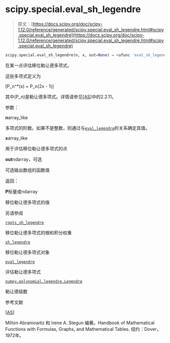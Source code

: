 # scipy.special.eval_sh_legendre

> 原文：[https://docs.scipy.org/doc/scipy-1.12.0/reference/generated/scipy.special.eval_sh_legendre.html#scipy.special.eval_sh_legendre](https://docs.scipy.org/doc/scipy-1.12.0/reference/generated/scipy.special.eval_sh_legendre.html#scipy.special.eval_sh_legendre)

```py
scipy.special.eval_sh_legendre(n, x, out=None) = <ufunc 'eval_sh_legendre'>
```

在某一点评估移位勒让德多项式。

这些多项式定义为

\[P_n^*(x) = P_n(2x - 1)\]

其中\(P_n\)是勒让德多项式。详情请参见[[AS]](#r2c0b914a63c4-as)中的2.2.11。

参数：

**n**array_like

多项式的阶数。如果不是整数，则通过与[`eval_legendre`](https://docs.scipy.org/doc/scipy-1.12.0/reference/generated/scipy.special.eval_legendre.html#scipy.special.eval_legendre "scipy.special.eval_legendre")的关系确定其值。

**x**array_like

用于评估移位勒让德多项式的点

**out**ndarray，可选

可选输出数组的函数值

返回：

**P**标量或ndarray

移位勒让德多项式的值

另请参阅

[`roots_sh_legendre`](https://docs.scipy.org/doc/scipy-1.12.0/reference/generated/scipy.special.roots_sh_legendre.html#scipy.special.roots_sh_legendre "scipy.special.roots_sh_legendre")

移位勒让德多项式的根和积分权重

[`sh_legendre`](https://docs.scipy.org/doc/scipy-1.12.0/reference/generated/scipy.special.sh_legendre.html#scipy.special.sh_legendre "scipy.special.sh_legendre")

移位勒让德多项式对象

[`eval_legendre`](https://docs.scipy.org/doc/scipy-1.12.0/reference/generated/scipy.special.eval_legendre.html#scipy.special.eval_legendre "scipy.special.eval_legendre")

评估勒让德多项式

[`numpy.polynomial.legendre.Legendre`](https://numpy.org/devdocs/reference/generated/numpy.polynomial.legendre.Legendre.html#numpy.polynomial.legendre.Legendre "(在 NumPy v2.0.dev0 中)")

勒让德级数

参考文献

[[AS](#id1)]

Milton Abramowitz 和 Irene A. Stegun 编著。Handbook of Mathematical Functions with Formulas, Graphs, and Mathematical Tables. 纽约：Dover，1972年。
